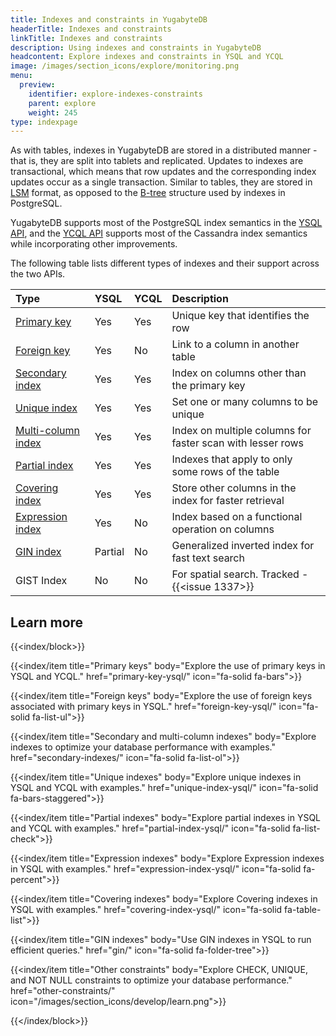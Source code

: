 ```yaml
---
title: Indexes and constraints in YugabyteDB
headerTitle: Indexes and constraints
linkTitle: Indexes and constraints
description: Using indexes and constraints in YugabyteDB
headcontent: Explore indexes and constraints in YSQL and YCQL
image: /images/section_icons/explore/monitoring.png
menu:
  preview:
    identifier: explore-indexes-constraints
    parent: explore
    weight: 245
type: indexpage
---
```


As with tables, indexes in YugabyteDB are stored in a distributed manner - that is, they are split into tablets and replicated. Updates to indexes are transactional, which means that row updates and the corresponding index updates occur as a single transaction. Similar to tables, they are stored in [LSM](https://en.wikipedia.org/wiki/Log-structured_merge-tree) format, as opposed to the [B-tree](https://www.postgresql.org/docs/current/btree-implementation.html#BTREE-STRUCTURE) structure used by indexes in PostgreSQL.

YugabyteDB supports most of the PostgreSQL index semantics in the [YSQL API](../../api/ysql/), and the [YCQL API](../../api/ycql/) supports most of the Cassandra index semantics while incorporating other improvements.

The following table lists different types of indexes and their support across the two APIs.

| Type | YSQL | YCQL | Description  |
| :--- | :--- | :--- | :--- |
| [Primary key](primary-key-ysql) | Yes | Yes | Unique key that identifies the row |
| [Foreign key](foreign-key-ysql) | Yes | No | Link to a column in another table |
| [Secondary index](secondary-indexes) | Yes | Yes | Index on columns other than the primary key |
| [Unique index](unique-index-ysql) | Yes | Yes | Set one or many columns to be unique |
| [Multi-column index](secondary-indexes-ysql/#multi-column-index) | Yes | Yes | Index on multiple columns for faster scan with lesser rows |
| [Partial index](partial-index-ysql) | Yes | Yes | Indexes that apply to only some rows of the table |
| [Covering index](covering-index-ysql) | Yes | Yes | Store other columns in the index for faster retrieval |
| [Expression index](expression-index-ysql) | Yes | No | Index based on a functional operation on columns |
| [GIN index](gin) | Partial | No | Generalized inverted index for fast text search |
| GIST Index | No | No | For spatial search. Tracked - {{<issue 1337>}} |

## Learn more

{{<index/block>}}

  {{<index/item
    title="Primary keys"
    body="Explore the use of primary keys in YSQL and YCQL."
    href="primary-key-ysql/"
    icon="fa-solid fa-bars">}}

  {{<index/item
    title="Foreign keys"
    body="Explore the use of foreign keys associated with primary keys in YSQL."
    href="foreign-key-ysql/"
    icon="fa-solid fa-list-ul">}}

  {{<index/item
    title="Secondary and multi-column indexes"
    body="Explore indexes to optimize your database performance with examples."
    href="secondary-indexes/"
    icon="fa-solid fa-list-ol">}}

  {{<index/item
    title="Unique indexes"
    body="Explore unique indexes in YSQL and YCQL with examples."
    href="unique-index-ysql/"
    icon="fa-solid fa-bars-staggered">}}

  {{<index/item
    title="Partial indexes"
    body="Explore partial indexes in YSQL and YCQL with examples."
    href="partial-index-ysql/"
    icon="fa-solid fa-list-check">}}

  {{<index/item
    title="Expression indexes"
    body="Explore Expression indexes in YSQL with examples."
    href="expression-index-ysql/"
    icon="fa-solid fa-percent">}}

   {{<index/item
    title="Covering indexes"
    body="Explore Covering indexes in YSQL with examples."
    href="covering-index-ysql/"
    icon="fa-solid fa-table-list">}}

  {{<index/item
    title="GIN indexes"
    body="Use GIN indexes in YSQL to run efficient queries."
    href="gin/"
    icon="fa-solid fa-folder-tree">}}

  {{<index/item
    title="Other constraints"
    body="Explore CHECK, UNIQUE, and NOT NULL constraints to optimize your database performance."
    href="other-constraints/"
    icon="/images/section_icons/develop/learn.png">}}

{{</index/block>}}
